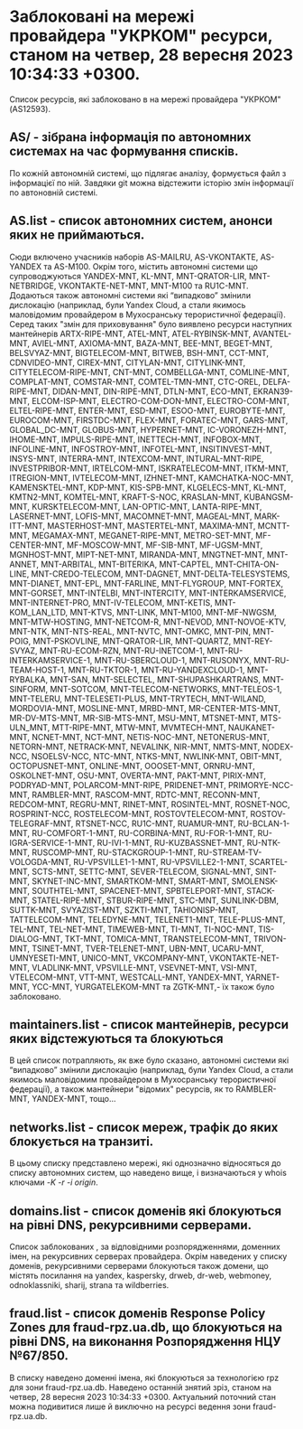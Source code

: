 # Заблоковані на мережі провайдера "УКРКОМ" ресурси, станом на четвер, 28 вересня 2023 10:34:33 +0300.
Список ресурсів, які заблоковано в на мережі провайдера "УКРКОМ" (AS12593).

## <b>AS/</b> - зібрана інформація по автономних системах на час формування списків.

По кожній автономній системі, що підлягає аналізу, формується файл з
інформацієї по ній. Завдяки git можна відстежити історію змін інформації
по автоновній системі.

## <b>AS.list</b> - список автономних систем, анонси яких не приймаються.

Сюди включено учасників наборів AS-MAILRU, AS-VKONTAKTE, AS-YANDEX та
AS-M100. Окрім того, містить автономні системи що супроводжуються
YANDEX-MNT, KL-MNT, MNT-QRATOR-LIR, MNT-NETBRIDGE, VKONTAKTE-NET-MNT,
MNT-M100 та RU1C-MNT. Додаються також автономні системи які “випадково”
змінили дислокацію (наприклад, були Yandex Cloud, а стали якимось
маловідомим провайдером в Мухосранську терористичної федерації). Серед
таких "змін для приховування" було виявлено ресурси наступних мантейнерів
ARTX-RIPE-MNT, ATEL-MNT, ATEL-RYBINSK-MNT, AVANTEL-MNT, AVIEL-MNT, AXIOMA-MNT, BAZA-MNT, BEE-MNT, BEGET-MNT, BELSVYAZ-MNT, BIGTELECOM-MNT, BITWEB, BSH-MNT, CCT-MNT, CDNVIDEO-MNT, CIREX-MNT, CITYLAN-MNT, CITYLINK-MNT, CITYTELECOM-RIPE-MNT, CNT-MNT, COMBELLGA-MNT, COMLINE-MNT, COMPLAT-MNT, COMSTAR-MNT, COMTEL-TMN-MNT, CTC-OREL, DELFA-RIPE-MNT, DIDAN-MNT, DIN-RIPE-MNT, DTLN-MNT, ECO-MNT, EKRAN39-MNT, ELCOM-ISP-MNT, ELECTRO-COM-DON-MNT, ELECTRO-COM-MNT, ELTEL-RIPE-MNT, ENTER-MNT, ESD-MNT, ESOO-MNT, EUROBYTE-MNT, EUROCOM-MNT, FIRSTDC-MNT, FLEX-MNT, FORATEC-MNT, GARS-MNT, GLOBAL_DC-MNT, GLOBUS-MNT, HYPERNET-MNT, IC-VORONEZH-MNT, IHOME-MNT, IMPULS-RIPE-MNT, INETTECH-MNT, INFOBOX-MNT, INFOLINE-MNT, INFOSTROY-MNT, INFOTEL-MNT, INSITINVEST-MNT, INSYS-MNT, INTERRA-MNT, INTEXCOM-MNT, INTURAL-MNT-RIPE, INVESTPRIBOR-MNT, IRTELCOM-MNT, ISKRATELECOM-MNT, ITKM-MNT, ITREGION-MNT, IVTELECOM-MNT, IZHNET-MNT, KAMCHATKA-NOC-MNT, KAMENSKTEL-MNT, KDP-MNT, KIS-SPB-MNT, KLGELECS-MNT, KL-MNT, KMTN2-MNT, KOMTEL-MNT, KRAFT-S-NOC, KRASLAN-MNT, KUBANGSM-MNT, KURSKTELECOM-MNT, LAN-OPTIC-MNT, LANTA-RIPE-MNT, LASERNET-MNT, LOFIS-MNT, MACOMNET-MNT, MAGEAL-MNT, MARK-ITT-MNT, MASTERHOST-MNT, MASTERTEL-MNT, MAXIMA-MNT, MCNTT-MNT, MEGAMAX-MNT, MEGANET-RIPE-MNT, METRO-SET-MNT, MF-CENTER-MNT, MF-MOSCOW-MNT, MF-SIB-MNT, MF-UGSM-MNT, MGNHOST-MNT, MIPT-NET-MNT, MIRANDA-MNT, MNGTNET-MNT, MNT-ANNET, MNT-ARBITAL, MNT-BITERIKA, MNT-CAPTEL, MNT-CHITA-ON-LINE, MNT-CREDO-TELECOM, MNT-DAGNET, MNT-DELTA-TELESYSTEMS, MNT-DIANET, MNT-EPL, MNT-FARLINE, MNT-FLYGROUP, MNT-FORTEX, MNT-GORSET, MNT-INTELBI, MNT-INTERCITY, MNT-INTERKAMSERVICE, MNT-INTERNET-PRO, MNT-IV-TELECOM, MNT-KETIS, MNT-KOM_LAN_LTD, MNT-KTVS, MNT-LINK, MNT-M100, MNT-MF-NWGSM, MNT-MTW-HOSTING, MNT-NETCOM-R, MNT-NEVOD, MNT-NOVOE-KTV, MNT-NTK, MNT-NTS-REAL, MNT-NVTC, MNT-OMKC, MNT-PIN, MNT-POIG, MNT-PSKOVLINE, MNT-QRATOR-LIR, MNT-QUARTZ, MNT-REY-SVYAZ, MNT-RU-ECOM-RZN, MNT-RU-INETCOM-1, MNT-RU-INTERKAMSERVICE-1, MNT-RU-SBERCLOUD-1, MNT-RUSONYX, MNT-RU-TEAM-HOST-1, MNT-RU-TKTOR-1, MNT-RU-YANDEXCLOUD-1, MNT-RYBALKA, MNT-SAN, MNT-SELECTEL, MNT-SHUPASHKARTRANS, MNT-SINFORM, MNT-SOTCOM, MNT-TELECOM-NETWORKS, MNT-TELEOS-1, MNT-TELERU, MNT-TELESETI-PLUS, MNT-TRYTECH, MNT-WILAND, MORDOVIA-MNT, MOSLINE-MNT, MRBD-MNT, MR-CENTER-MTS-MNT, MR-DV-MTS-MNT, MR-SIB-MTS-MNT, MSU-MNT, MTSNET-MNT, MTS-ULN_MNT, MTT-RIPE-MNT, MTW-MNT, MVMTECH-MNT, NAUKANET-MNT, NCNET-MNT, NCT-MNT, NETIS-NOC-MNT, NETONERUS-MNT, NETORN-MNT, NETRACK-MNT, NEVALINK, NIR-MNT, NMTS-MNT, NODEX-NCC, NSOELSV-NCC, NTC-MNT, NTKS-MNT, NWLINK-MNT, OBIT-MNT, OCTOPUSNET-MNT, ONLINE-MNT, OOOSET-MNT, ORNRU-MNT, OSKOLNET-MNT, OSU-MNT, OVERTA-MNT, PAKT-MNT, PIRIX-MNT, PODRYAD-MNT, POLARCOM-MNT-RIPE, PRIDENET-MNT, PRIMORYE-NCC-MNT, RAMBLER-MNT, RASCOM-MNT, RDTC-MNT, RECONN-MNT, REDCOM-MNT, REGRU-MNT, RINET-MNT, ROSINTEL-MNT, ROSNET-NOC, ROSPRINT-NCC, ROSTELECOM-MNT, ROSTOVTELECOM-MNT, ROSTOV-TELEGRAF-MNT, RTSNET-NCC, RU1C-MNT, RUAMUR-MNT, RU-BCLAN-1-MNT, RU-COMFORT-1-MNT, RU-CORBINA-MNT, RU-FOR-1-MNT, RU-IGRA-SERVICE-1-MNT, RU-IVI-1-MNT, RU-KUZBASSNET-MNT, RU-NTK-MNT, RUSCOMP-MNT, RU-STACKGROUP-1-MNT, RU-STREAM-TV-VOLOGDA-MNT, RU-VPSVILLE1-1-MNT, RU-VPSVILLE2-1-MNT, SCARTEL-MNT, SCTS-MNT, SETTC-MNT, SEVER-TELECOM, SIGNAL-MNT, SINT-MNT, SKYNET-INC-MNT, SMARTKOM-MNT, SMART-MNT, SMOLENSK-MNT, SOUTHTEL-MNT, SPACENET-MNT, SPBTELEPORT-MNT, STACK-MNT, STATEL-RIPE-MNT, STBUR-RIPE-MNT, STC-MNT, SUNLINK-DBM, SUTTK-MNT, SVYAZIST-MNT, SZKTI-MNT, TAHIONISP-MNT, TATTELECOM-MNT, TELEDYNE-MNT, TELENET1-MNT, TELE-PLUS-MNT, TEL-MNT, TEL-NET-MNT, TIMEWEB-MNT, TI-MNT, TI-NOC-MNT, TIS-DIALOG-MNT, TKT-MNT, TOMICA-MNT, TRANSTELECOM-MNT, TRIVON-MNT, TSINET-MNT, TVER-TELENET-MNT, UBN-MNT, UCARU-MNT, UMNYESETI-MNT, UNICO-MNT, VKCOMPANY-MNT, VKONTAKTE-NET-MNT, VLADLINK-MNT, VPSVILLE-MNT, VSEVNET-MNT, VSI-MNT, VTELECOM-MNT, VTT-MNT, WESTCALL-MNT, YANDEX-MNT, YARNET-MNT, YCC-MNT, YURGATELEKOM-MNT та ZGTK-MNT,- їх також було заблоковано.

## <b>maintainers.list</b> - список мантейнерів, ресурси яких відстежуються та блокуються

В цей список потрапляють, як вже було сказано, автономні системи які
“випадково” змінили дислокацію (наприклад, були Yandex Cloud, а стали
якимось маловідомим провайдером в Мухосранську терористичної федерації),
а також мантейнери "відомих" ресурсів, як то RAMBLER-MNT, YANDEX-MNT,
тощо…

## <b>networks.list</b> - cписок мереж, трафік до яких блокується на транзиті.

В цьому списку представлено мережі, які однозначно відносяться до списку
автономних систем, що наведено вище, і визначаються у whois ключами _-K
-r -i origin_.

## <b>domains.list</b> - список доменів які блокуються на рівні DNS, рекурсивними серверами. 

Список заблокованих , за відповідними розпорядженнями, доменних імен, на
рекурсивних серверах провайдера. Окрім наведених у списку доменів, 
рекурсивними серверами блокуються також домени, що містять посилання на
yandex, kaspersky, drweb, dr-web, webmoney, odnoklassniki, sharij, strana
та wildberries.

## <b>fraud.list</b> - список доменів Response Policy Zones для fraud-rpz.ua.db, що блокуються на рівні DNS, на виконання Розпорядження НЦУ №67/850.

В списку наведено доменні імена, які блокуються за технологією rpz для
зони fraud-rpz.ua.db.
Наведено останній знятий зріз, станом на четвер, 28 вересня 2023 10:34:33 +0300.
Актуальний поточний стан можна подивитися лише й виключно на ресурсі
ведення зони fraud-rpz.ua.db.
